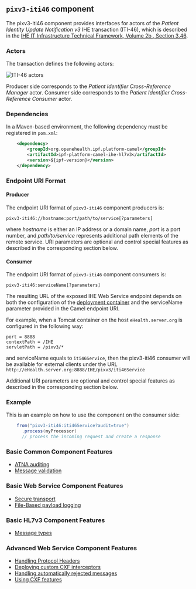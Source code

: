 
## `pixv3-iti46` component

The pixv3-iti46 component provides interfaces for actors of the *Patient Identity Update Notification v3* IHE transaction (ITI-46),
which is described in the [IHE IT Infrastructure Technical Framework, Volume 2b , Section 3.46](https://ihe.net/uploadedFiles/Documents/ITI/IHE_ITI_TF_Vol2b.pdf).

### Actors

The transaction defines the following actors:

![ITI-46 actors](images/iti46.png)

Producer side corresponds to the *Patient Identifier Cross-Reference Manager* actor.
Consumer side corresponds to the *Patient Identifier Cross-Reference Consumer* actor.

### Dependencies

In a Maven-based environment, the following dependency must be registered in `pom.xml`:

```xml
    <dependency>
        <groupId>org.openehealth.ipf.platform-camel</groupId>
        <artifactId>ipf-platform-camel-ihe-hl7v3</artifactId>
        <version>${ipf-version}</version>
    </dependency>
```

### Endpoint URI Format

#### Producer

The endpoint URI format of `pixv3-iti46` component producers is:

```
pixv3-iti46://hostname:port/path/to/service[?parameters]
```

where *hostname* is either an IP address or a domain name, *port* is a port number, and *path/to/service*
represents additional path elements of the remote service.
URI parameters are optional and control special features as described in the corresponding section below.

#### Consumer

The endpoint URI format of `pixv3-iti46` component consumers is:

```
pixv3-iti46:serviceName[?parameters]
```

The resulting URL of the exposed IHE Web Service endpoint depends on both the configuration of the [deployment container]
and the serviceName parameter provided in the Camel endpoint URI.

For example, when a Tomcat container on the host `eHealth.server.org` is configured in the following way:

```
port = 8888
contextPath = /IHE
servletPath = /pixv3/*
```

and serviceName equals to `iti46Service`, then the pixv3-iti46 consumer will be available for external clients under the URL
`http://eHealth.server.org:8888/IHE/pixv3/iti46Service`

Additional URI parameters are optional and control special features as described in the corresponding section below.


### Example

This is an example on how to use the component on the consumer side:

```java
    from("pixv3-iti46:iti46Service?audit=true")
      .process(myProcessor)
      // process the incoming request and create a response
```


### Basic Common Component Features

* [ATNA auditing]
* [Message validation]

### Basic Web Service Component Features

* [Secure transport]
* [File-Based payload logging]

### Basic HL7v3 Component Features

* [Message types]

### Advanced Web Service Component Features

* [Handling Protocol Headers]
* [Deploying custom CXF interceptors]
* [Handling automatically rejected messages]
* [Using CXF features]



[ATNA auditing]: ../ipf-platform-camel-ihe/atna.html
[Message validation]: ../ipf-platform-camel-ihe/messageValidation.html

[deployment container]: ../ipf-platform-camel-ihe-ws/deployment.html
[Secure Transport]: ../ipf-platform-camel-ihe-ws/secureTransport.html
[File-Based payload logging]: ../ipf-platform-camel-ihe-ws/payloadLogging.html

[Message types]: messageTypes.html

[Handling Protocol Headers]: ../ipf-platform-camel-ihe-ws/protocolHeaders.html
[Deploying custom CXF interceptors]: ../ipf-platform-camel-ihe-ws/customInterceptors.html
[Handling automatically rejected messages]: ../ipf-platform-camel-ihe-ws/handlingRejected.html
[Using CXF features]: ../ipf-platform-camel-ihe-ws/cxfFeatures.html




